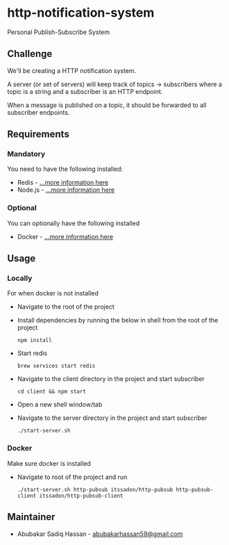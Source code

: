 # http-notification-system
Personal Publish-Subscribe System

## Challenge
We'll be creating a HTTP notification system.

A server (or set of servers) will keep track of topics -> subscribers where a topic is a string and a subscriber is an HTTP endpoint.

When a message is published on a topic, it should be forwarded to all subscriber endpoints.

## Requirements
### Mandatory
You need to have the following installed:
- Redis - [...more information here](https://redis.io)
- Node.js - [...more information here](https://nodejs.dev)

### Optional
You can optionally have the following installed
- Docker - [...more information here](https://docker.com)

## Usage
### Locally
For when docker is not installed

- Navigate to the root of the project
- Install dependencies by running the below in shell from the root of the project

    `npm install`

- Start redis

    `brew services start redis`

- Navigate to the client directory in the project and start subscriber

    `cd client && npm start`

- Open a new shell window/tab
- Navigate to the server directory in the project and start subscriber

    `./start-server.sh`

### Docker
Make sure docker is installed

- Navigate to root of the project and run

    `./start-server.sh http-pubsub itssadon/http-pubsub http-pubsub-client itssadon/http-pubsub-client`

## Maintainer
- Abubakar Sadiq Hassan - <abubakarhassan59@gmail.com>